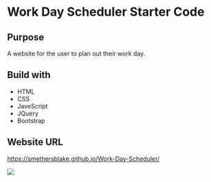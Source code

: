 # Work Day Scheduler Starter Code

## Purpose
A website for the user to plan out their work day.

## Build with
* HTML
* CSS
* JaveScript
* JQuery
* Bootstrap

## Website URL
https://smethersblake.github.io/Work-Day-Scheduler/

<img src="./img/work-day-schedular-img.png">